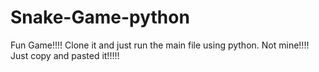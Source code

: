 # Snake-Game-python
Fun Game!!!!
Clone it and just run the main file using python.
Not mine!!!!
Just copy and pasted it!!!!!
